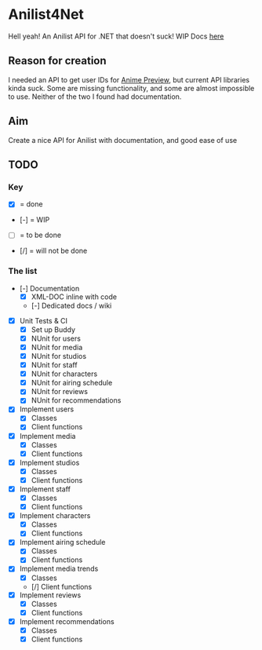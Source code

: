 # Anilist4Net
Hell yeah! An Anilist API for .NET that doesn't suck!
WIP Docs [here](https://github.com/cainy-a/Anilist4Net/wiki)

## Reason for creation
I needed an API to get user IDs for [Anime Preview](https://github.com/cainy-a/AnimePreview), but current API libraries kinda suck. Some are missing functionality, and some are almost impossible to use. Neither of the two I found had documentation.

## Aim
Create a nice API for Anilist with documentation, and good ease of use

## TODO
### Key
- [x] = done
- [-] = WIP
- [ ] = to be done
- [/] = will not be done
### The list
- [-] Documentation
	* [x] XML-DOC inline with code
	* [-] Dedicated docs / wiki
- [x] Unit Tests & CI
	* [x] Set up Buddy
	* [x] NUnit for users
	* [x] NUnit for media
	* [x] NUnit for studios
	* [x] NUnit for staff
	* [x] NUnit for characters
	* [x] NUnit for airing schedule
	* [x] NUnit for reviews
	* [x] NUnit for recommendations
- [x] Implement users
	* [x] Classes
	* [x] Client functions
- [x] Implement media
	* [x] Classes 
	* [x] Client functions
- [x] Implement studios
	* [x] Classes
	* [x] Client functions
- [x] Implement staff
	* [x] Classes
	* [x] Client functions
- [x] Implement characters
	* [x] Classes
	* [x] Client functions
- [x] Implement airing schedule
	* [x] Classes
	* [x] Client functions
- [x] Implement media trends
	* [x] Classes
	* [/] Client functions
- [x] Implement reviews
	* [x] Classes
	* [x] Client functions
- [x] Implement recommendations
	* [x] Classes
	* [x] Client functions

